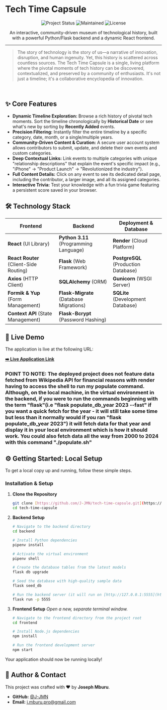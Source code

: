 # Tech Time Capsule

<p align="center">
  <img alt="Project Status" src="https://img.shields.io/badge/status-complete-green?style=for-the-badge">
  <img alt="Maintained" src="https://img.shields.io/badge/maintained-yes-blue?style=for-the-badge">
  <img alt="License" src="https://img.shields.io/badge/license-MIT-purple?style=for-the-badge">
</p>

<p align="center">
  An interactive, community-driven museum of technological history, built with a powerful Python/Flask backend and a dynamic React frontend.
</p>

---

> The story of technology is the story of us—a narrative of innovation, disruption, and human ingenuity. Yet, this history is scattered across countless sources. The Tech Time Capsule is a single, living platform where the pivotal moments of tech history can be discovered, contextualized, and preserved by a community of enthusiasts. It's not just a timeline; it's a collaborative encyclopedia of innovation.

<br>


## ✨ Core Features

* **Dynamic Timeline Exploration:** Browse a rich history of pivotal tech moments. Sort the timeline chronologically by **Historical Date** or see what's new by sorting by **Recently Added** events.
* **Precision Filtering:** Instantly filter the entire timeline by a specific category, date, month, or a single/multiple years.
* **Community-Driven Content & Curation:** A secure user account system allows contributors to submit, update, and delete their own events and custom categories.
* **Deep Contextual Links:** Link events to multiple categories with unique "relationship descriptions" that explain the event's specific impact (e.g., "iPhone" -> "Product Launch" -> "Revolutionized the industry").
* **Full Content Details:** Click on any event to see its dedicated detail page, including the contributor, a larger image, and all its assigned categories.
* **Interactive Trivia:** Test your knowledge with a fun trivia game featuring a persistent score saved in your browser.

## 🛠️ Technology Stack

| Frontend                               | Backend                                                | Deployment & Database                      |
| -------------------------------------- | ------------------------------------------------------ | ------------------------------------------ |
| **React** (UI Library)                 | **Python 3.11** (Programming Language)                 | **Render** (Cloud Platform)                |
| **React Router** (Client-Side Routing) | **Flask** (Web Framework)                              | **PostgreSQL** (Production Database)       |
| **Axios** (HTTP Client)                | **SQLAlchemy** (ORM)                                   | **Gunicorn** (WSGI Server)                 |
| **Formik & Yup** (Form Management)     | **Flask-Migrate** (Database Migrations)                | **SQLite** (Development Database)          |
| **Context API** (State Management)     | **Flask-Bcrypt** (Password Hashing)                    |                                            |

## 🚀 Live Demo

The application is live at the following URL:

**[➡️ Live Application Link](https://tech-time-capsule-client.onrender.com/)**
### POINT TO NOTE: The deployed project does not feature data fetched from Wikipedia API for financial reasons with render having to access the shell to run my populate command. Although, on the local machine, in the virtual environment in the backend, if you were to run the commands beginning with the term "flask"(i.e "flask populate_db_year 2023 --fast" if you want a quick fetch for the year - it will still take some time but less than it normally would if you ran "flask populate_db_year 2023") it will fetch data for that year and display it in your local environment which is how it should work. You could also fetch data all the way from 2000 to 2024 with this command "./populate.sh" 

## ⚙️ Getting Started: Local Setup

To get a local copy up and running, follow these simple steps.

### Installation & Setup

1.  **Clone the Repository**
    ```bash
    git clone [https://github.com/J-JMN/tech-time-capsule.git](https://github.com/J-JMN/tech-time-capsule.git)
    cd tech-time-capsule
    ```

2.  **Backend Setup**
    ```bash
    # Navigate to the backend directory
    cd backend

    # Install Python dependencies
    pipenv install

    # Activate the virtual environment
    pipenv shell

    # Create the database tables from the latest models
    flask db upgrade

    # Seed the database with high-quality sample data
    flask seed_db

    # Run the backend server (it will run on [http://127.0.0.1:5555](http://127.0.0.1:5555))
    flask run -p 5555
    ```

3.  **Frontend Setup**
    *Open a new, separate terminal window.*
    ```bash
    # Navigate to the frontend directory from the project root
    cd frontend

    # Install Node.js dependencies
    npm install

    # Run the frontend development server
    npm start
    ```
Your application should now be running locally!

## 🤝 Author & Contact

This project was crafted with ❤️ by **Joseph Mburu**.

* **GitHub:** [@J-JMN](https://github.com/J-JMN)
* **Email:** [j.mburu.pro@gmail.com](mailto:j.mburu.pro@gmail.com)